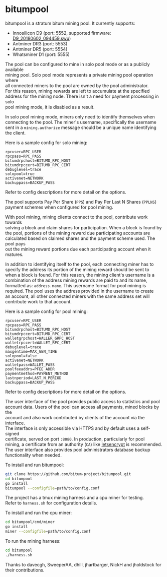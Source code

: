 # bitumpool 

bitumpool is a stratum bitum mining pool. It currently supports:
* Innosilicon D9 (port: 5552, supported firmware: [D9_20180602_094459.swu](https://drive.google.com/open?id=1wofB_OUDkB2gxz_IS7wM8Br6ogKdYDmY))
* Antminer DR3 (port: 5553)
* Antminer DR5 (port: 5554) 
* Whatsminer D1 (port: 5555)

The pool can be configured to mine in solo pool mode or as a publicly available  
mining pool.  Solo pool mode represents a private mining pool operation where  
all connected miners to the pool are owned by the pool administrator.  
For this reason, mining rewards are left to accumulate at the specified  
address for the mining node. There isn't a need for payment processing in solo  
pool mining mode, it is disabled as a result. 

In solo pool mining mode, miners only need to identify themselves when  
connecting to the pool. The miner's username, specifically the username  
sent in a `mining.authorize` message should be a unique name identifying  
the client.

Here is a sample config for solo mining:

```
rpcuser=RPC_USER
rpcpass=RPC_PASS
bitumdrpchost=BITUMD_RPC_HOST
bitumdrpccert=BITUMD_RPC_CERT
debuglevel=trace
solopool=true
activenet=NETWORK
backuppass=BACKUP_PASS
```

Refer to config descriptions for more detail on the options.

The pool supports Pay Per Share (`PPS`) and Pay Per Last N Shares (`PPLNS`)  
payment schemes when configured for pool mining.

With pool mining, mining clients connect to the pool, contribute work towards  
solving a block and claim shares for participation. When a block is found by  
the pool, portions of the mining reward due participating accounts are  
calculated based on claimed shares and the payment scheme used. The pool pays  
out the mining reward portions due each participating account when it matures.

In addition to identifying itself to the pool, each connecting miner has to  
specify the address its portion of the mining reward should be sent to   
when a block is found. For this reason, the mining client's username is a  combination of the address mining rewards are paid to and its name,  
formatted as: `address.name`. This username format for pool mining is  
required. The pool uses the address provided in the username to create  
an account, all other connected miners with the same address set will   
contribute work to that account.  

Here is a sample config for pool mining:
```
rpcuser=RPC_USER
rpcpass=RPC_PASS
bitumdrpchost=BITUMD_RPC_HOST
bitumdrpccert=BITUMD_RPC_CERT
walletgrpchost=WALLER_GRPC_HOST
walletrpccert=WALLET_RPC_CERT
debuglevel=trace
maxgentime=MAX_GEN_TIME
solopool=false
activenet=NETWORK
walletpass=WALLET_PASS
poolfeeaddrs=PFEE_ADDR
paymentmethod=PAYMENT_METHOD
lastnperiod=LAST_N_PERIOD
backuppass=BACKUP_PASS
```

Refer to config descriptions for more detail on the options.

The user interface of the pool provides public access to statistics and pool  
account data. Users of the pool can access all payments, mined blocks by the  
account and also work contributed by clients of the account via the interface.  
The interface is only accessible via HTTPS and by default uses a self-signed  
certificate, served on port `:8080`. In production, particularly for pool  
mining, a certificate from an authority (`CA`) like [letsencrypt](https://letsencrypt.org/) is recommended.  
The user interface also provides pool administrators database backup  
functionality when needed.

To install and run bitumpool:  

```sh
git clone https://github.com/bitum-project/bitumpool.git
cd bitumpool 
go install 
bitumpool --configfile=path/to/config.conf 
```

The project has a tmux mining harness and a cpu miner for testing.  
Refer to `harness.sh` for configuration details. 

To install and run the cpu miner:  

```sh
cd bitumpool/cmd/miner 
go install 
miner --configfile=path/to/config.conf 
```

To run the mining harness:  

```sh
cd bitumpool
./harness.sh 
```

Thanks to davecgh, SweeperAA, dhill, jhartbarger, NickH and jholdstock for their
contributions.
